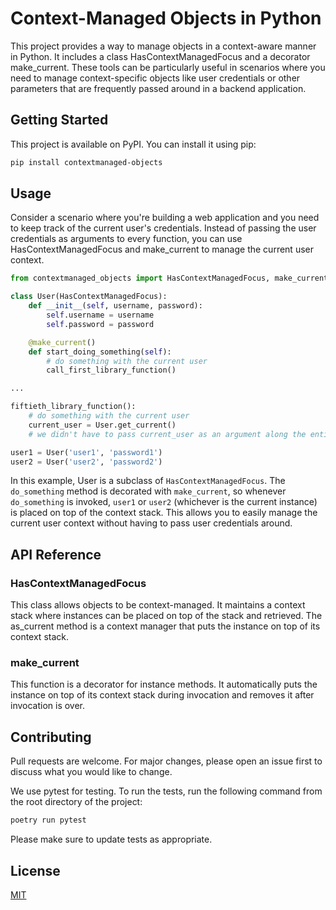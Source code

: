 # Context-Managed Objects in Python

This project provides a way to manage objects in a context-aware manner in Python. It includes a class HasContextManagedFocus and a decorator make_current. These tools can be particularly useful in scenarios where you need to manage context-specific objects like user credentials or other parameters that are frequently passed around in a backend application.

## Getting Started

This project is available on PyPI. You can install it using pip:

```bash
pip install contextmanaged-objects
```

## Usage

Consider a scenario where you're building a web application and you need to keep track of the current user's credentials. Instead of passing the user credentials as arguments to every function, you can use HasContextManagedFocus and make_current to manage the current user context.

```python
from contextmanaged_objects import HasContextManagedFocus, make_current

class User(HasContextManagedFocus):
    def __init__(self, username, password):
        self.username = username
        self.password = password

    @make_current()
    def start_doing_something(self):
        # do something with the current user
        call_first_library_function()

...

fiftieth_library_function():
    # do something with the current user
    current_user = User.get_current()
    # we didn't have to pass current_user as an argument along the entire 1st-49th library function chain

user1 = User('user1', 'password1')
user2 = User('user2', 'password2')
```

In this example, User is a subclass of `HasContextManagedFocus`. The `do_something` method is decorated with `make_current`, so whenever `do_something` is invoked, `user1` or `user2` (whichever is the current instance) is placed on top of the context stack. This allows you to easily manage the current user context without having to pass user credentials around.

## API Reference

### HasContextManagedFocus

This class allows objects to be context-managed. It maintains a context stack where instances can be placed on top of the stack and retrieved. The as_current method is a context manager that puts the instance on top of its context stack.

###  make_current

This function is a decorator for instance methods. It automatically puts the instance on top of its context stack during invocation and removes it after invocation is over.


## Contributing

Pull requests are welcome. For major changes, please open an issue first to discuss what you would like to change.

We use pytest for testing. To run the tests, run the following command from the root directory of the project:

```bash
poetry run pytest
```

Please make sure to update tests as appropriate.

## License

[MIT](https://choosealicense.com/licenses/mit/)
